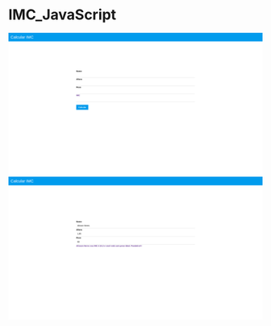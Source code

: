 # IMC_JavaScript

<img src="https://github.com/Alisson7Neres/IMC_JavaScript/blob/master/Captura%20de%20tela%20de%202021-04-26%2021-27-12.png?raw=true">


<img src="https://github.com/Alisson7Neres/IMC_JavaScript/blob/master/Captura%20de%20tela%20de%202021-04-26%2021-27-27.png?raw=true">
